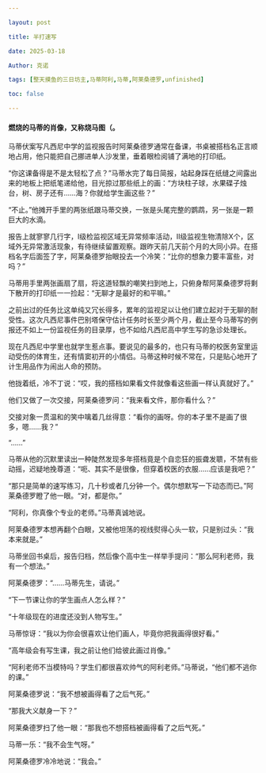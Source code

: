 ```yaml
---

layout: post

title: 半打速写  

date: 2025-03-18

Author: 克诺

tags: [整天摸鱼的三日坊主,马蒂阿利,马蒂,阿莱桑德罗,unfinished]

toc: false

---
```


#### 燃烧的马蒂的肖像，又称烧马图（。

马蒂伏案写凡西尼中学的监视报告时阿莱桑德罗通常在备课，书桌被搭档名正言顺地占用，他只能把自己挪进单人沙发里，垂着眼检阅铺了满地的打印纸。

“你这课备得是不是太轻松了点？”马蒂水完了每日简报，站起身踩在纸缝之间露出来的地板上把纸笔递给他，目光掠过那些纸上的画：“方块柱子球，水果碟子烛台，树、房子还有……海？你就给学生画这些？”

“不止。”他摊开手里的两张纸跟马蒂交换，一张是头尾完整的鹦鹉，另一张是一颗巨大的水滴。

报告上就寥寥几行字，I级检监视区域无异常频率活动，II级监视生物清除X个，区域外无异常激活现象，有待继续留置观察。跟昨天前几天前个月的大同小异。在搭档名字后面签了字，阿莱桑德罗抬眼投去一个冷笑：“比你的想象力要丰富些，对吗？”

马蒂用手里两张画扇了扇，将这道轻飘的嘲笑扫到地上，只俯身帮阿莱桑德罗将剩下散开的打印纸一一捡起：“无聊才是最好的和平嘛。”

之前出过的任务比这单纯又冗长得多，累年的监视足以让他们建立起对于无聊的耐受性。这次凡西尼事件巴别塔保守估计任务时长至少两个月，截止至今马蒂写的例报还不如上一份监视任务的目录厚，也不如给凡西尼高中学生写的急诊处理长。

现在凡西尼中学里也就学生惹点事。要说见的最多的，也只有马蒂的校医务室里运动受伤的体育生，还有情窦初开的小情侣。马蒂这种时候不常在，只是贴心地开了计生用品作为闹出人命的预防。

他拢着纸，冷不丁说：“哎，我的搭档如果看文件就像看这些画一样认真就好了。”

他们又做了一次交接，阿莱桑德罗问：“我来看文件，那你看什么？”

交接对象一贯温和的笑中噙着几丝得意：“看你的画呀。你的本子里不是画了很多，嗯……我？”

“……”

马蒂从他的沉默里读出一种陡然发现多年搭档竟是个自恋狂的振聋发聩，不禁有些动摇，迟疑地挽尊道：“呃、其实不是很像，但穿着校医的衣服……应该是我吧？”

“那只是简单的速写练习，几十秒或者几分钟一个。偶尔想默写一下动态而已。”阿莱桑德罗瞪了他一眼。“对，都是你。”

“阿利，你真像个专业的老师。”马蒂真诚地说。

阿莱桑德罗本想再翻个白眼，又被他坦荡的视线熨得心头一软，只是别过头：“我本来就是。”

马蒂坐回书桌后，报告归档，然后像个高中生一样举手提问：“那么阿利老师，我有一个想法。”

阿莱桑德罗：“……马蒂先生，请说。”

“下一节课让你的学生画点人怎么样？”

“十年级现在的进度还没到人物写生。”

马蒂惊讶：“我以为你会很喜欢让他们画人，毕竟你把我画得很好看。”

“高年级会有写生课，我之前让他们给彼此画过肖像。”

“阿利老师不当模特吗？学生们都很喜欢帅气的阿利老师。”马蒂说，“他们都不逃你的课。”

阿莱桑德罗说：“我不想被画得看了之后气死。”

“那我大义献身一下？”

阿莱桑德罗扫了他一眼：“那我也不想搭档被画得看了之后气死。”

马蒂一乐：“我不会生气呀。”

阿莱桑德罗冷冷地说：“我会。”


